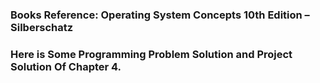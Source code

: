 ### Books Reference: Operating System Concepts 10th Edition – Silberschatz
### Here is Some Programming Problem Solution and Project Solution Of Chapter 4.
